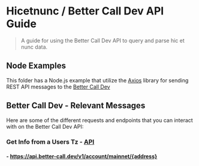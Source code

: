 # Hicetnunc / Better Call Dev API Guide
> A guide for using the Better Call Dev API to query and parse hic et nunc data.

## Node Examples
This folder has a Node.js example that utilize the [Axios](https://www.npmjs.com/package/axios) library for sending REST API messages to the [Better Call Dev](http://better-call.dev/docs) 

## Better Call Dev - Relevant Messages
Here are some of the different requests and endpoints that you can interact with on the Better Call Dev API:

### Get Info from a Users Tz - [API](https://better-call.dev/docs#operation/get-account-info)
#### - https://api.better-call.dev/v1/account/mainnet/{address}
